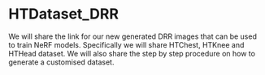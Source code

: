 # HTDataset_DRR
We will share the link for our new generated DRR images that can be used to train NeRF models. Specifically we will share HTChest, HTKnee and HTHead dataset. We will also share the step by step procedure on how to generate a customised dataset. 
